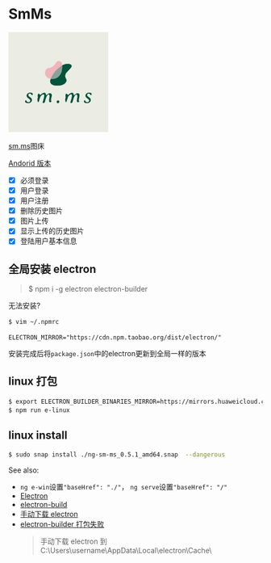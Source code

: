 # SmMs

![](./src/assets/logo.png)

[sm.ms](https://sm.ms)图床

[Andorid 版本](https://github.com/januwA/flutter_sm_ms_app)


- [x] 必须登录
- [x] 用户登录
- [x] 用户注册
- [x] 删除历史图片
- [x] 图片上传
- [x] 显示上传的历史图片
- [x] 登陆用户基本信息

## 全局安装 electron

> $ npm i -g electron electron-builder

无法安装?
```sh
$ vim ~/.npmrc
```
```
ELECTRON_MIRROR="https://cdn.npm.taobao.org/dist/electron/"
```

安装完成后将`package.json`中的electron更新到全局一样的版本


## linux 打包
```sh
$ export ELECTRON_BUILDER_BINARIES_MIRROR=https://mirrors.huaweicloud.com/electron-builder-binaries/
$ npm run e-linux
```

## linux install
```sh
$ sudo snap install ./ng-sm-ms_0.5.1_amd64.snap  --dangerous
```

See also:

- `ng e-win`设置`"baseHref": "./"`， `ng serve`设置`"baseHref": "/"`
- [Electron](https://electronjs.org/)
- [electron-build](https://www.electron.build/)
- [手动下载 electron](https://npm.taobao.org/mirrors/electron)
- [electron-builder 打包失败](https://blog.csdn.net/qq_32682301/article/details/105234408)
  > 手动下载 electron 到 C:\Users\username\AppData\Local\electron\Cache\
